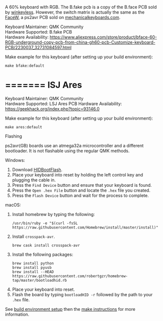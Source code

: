 
A 60% keyboard with RGB. The B.fake pcb is a copy of the B.face PCB sold by [winkeyless](https://winkeyless.kr/). However, the switch matrix is actually the same as the [FaceW](https://github.com/qmk/qmk_firmware/tree/master/keyboards/facew), a ps2avr PCB sold on [mechanicalkeyboards.com](https://mechanicalkeyboards.com/). 

Keyboard Maintainer: QMK Community  
Hardware Supported: B.fake PCB  
Hardware Availability: https://www.aliexpress.com/store/product/bface-60-RGB-underground-copy-pcb-from-china-gh60-pcb-Customize-keyboard-PCB/2230037_32731084597.html

Make example for this keyboard (after setting up your build environment):

    make bfake:default
=======
lSJ Ares
========

Keyboard Maintainer: QMK Community  
Hardware Supported: LSJ Ares PCB
Hardware Availability: https://geekhack.org/index.php?topic=93146.0

Make example for this keyboard (after setting up your build environment):

    make ares:default

Flashing

ps2avr(GB) boards use an atmega32a microcontroller and a different bootloader. It is not flashable using the regular QMK methods. 

Windows: 
1. Download [HIDBootFlash](http://vusb.wikidot.com/project:hidbootflash).
2. Place your keyboard into reset by holding the left control key and plugging the cable in. 
3. Press the `Find Device` button and ensure that your keyboard is found.
4. Press the `Open .hex File` button and locate the `.hex` file you created.
5. Press the `Flash Device` button and wait for the process to complete. 

macOS:
1. Install homebrew by typing the following:   
    ```
    /usr/bin/ruby -e "$(curl -fsSL https://raw.githubusercontent.com/Homebrew/install/master/install)"
    ```
2. Install `crosspack-avr`.  
    ```
    brew cask install crosspack-avr
    ```
3. Install the following packages:
    ```
    brew install python
    brew install pyusb
    brew install --HEAD https://raw.githubusercontent.com/robertgzr/homebrew-tap/master/bootloadhid.rb

4. Place your keyboard into reset. 
5. Flash the board by typing `bootloadHID -r` followed by the path to your `.hex` file. 


See [build environment setup](https://docs.qmk.fm/#/getting_started_build_tools) then the [make instructions](https://docs.qmk.fm/#/getting_started_make_guide) for more information.

